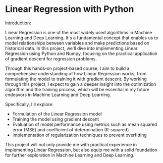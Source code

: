 # Linear Regression with Python

Introduction:

Linear Regression is one of the most widely used algorithms in Machine Learning and Deep Learning. It's a fundamental concept that enables us to model relationships between variables and make predictions based on historical data. In this project, we'll dive into implementing Linear Regression using Python and Numpy, focusing on the practical application of gradient descent for regression problems.

Through this hands-on project-based course, I aim to build a comprehensive understanding of how Linear Regression works, from formulating the model to training it with gradient descent. By working through this project, I expect to gain a deeper insight into the optimization algorithm and the training process, which will be essential in my future endeavors in Machine Learning and Deep Learning.

Specifically, I'll explore:

* Formulation of the Linear Regression model
* Training the model using gradient descent
* Evaluation of model performance using metrics such as mean squared error (MSE) and coefficient of determination (R-squared)
* Implementation of regularization techniques to prevent overfitting

This project will not only provide me with practical experience in implementing Linear Regression, but also equip me with a solid foundation for further exploration in Machine Learning and Deep Learning.
